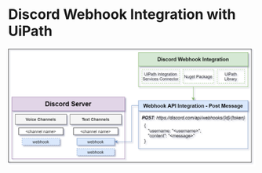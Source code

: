 # Discord Webhook Integration with UiPath

<p align="center">
<img src="https://github.com/JacquiM/Discord-Webhook-Integration-with-UiPath/blob/main/Discord%20Webhook%20Integration.png" title="Discord Webhook Integration Architecture">
</p>
